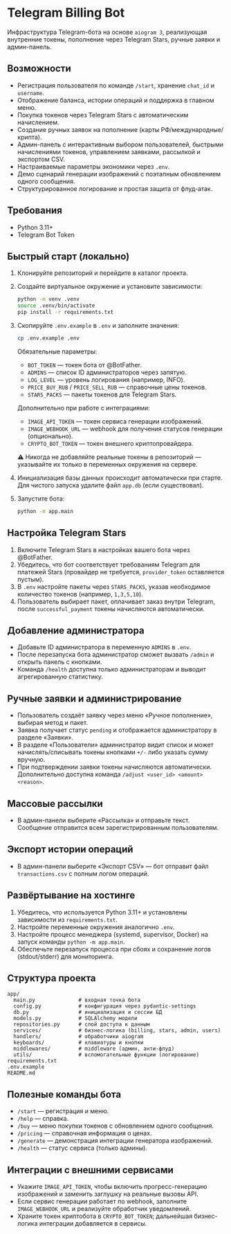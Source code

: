 # Telegram Billing Bot

Инфраструктура Telegram-бота на основе `aiogram 3`, реализующая внутренние токены, пополнение через Telegram Stars, ручные заявки и админ-панель.

## Возможности

- Регистрация пользователя по команде `/start`, хранение `chat_id` и `username`.
- Отображение баланса, истории операций и поддержка в главном меню.
- Покупка токенов через Telegram Stars с автоматическим начислением.
- Создание ручных заявок на пополнение (карты РФ/международные/крипта).
- Админ-панель с интерактивным выбором пользователей, быстрыми начислениями токенов, управлением заявками, рассылкой и экспортом CSV.
- Настраиваемые параметры экономики через `.env`.
- Демо сценарий генерации изображений с поэтапным обновлением одного сообщения.
- Структурированное логирование и простая защита от флуд-атак.

## Требования

- Python 3.11+
- Telegram Bot Token

## Быстрый старт (локально)

1. Клонируйте репозиторий и перейдите в каталог проекта.
2. Создайте виртуальное окружение и установите зависимости:

   ```bash
   python -m venv .venv
   source .venv/bin/activate
   pip install -r requirements.txt
   ```

3. Скопируйте `.env.example` в `.env` и заполните значения:

   ```bash
   cp .env.example .env
   ```

   Обязательные параметры:

   - `BOT_TOKEN` — токен бота от @BotFather.
   - `ADMINS` — список ID администраторов через запятую.
   - `LOG_LEVEL` — уровень логирования (например, INFO).
   - `PRICE_BUY_RUB` / `PRICE_SELL_RUB` — справочные цены токенов.
   - `STARS_PACKS` — пакеты токенов для Telegram Stars.

   Дополнительно при работе с интеграциями:

   - `IMAGE_API_TOKEN` — токен сервиса генерации изображений.
   - `IMAGE_WEBHOOK_URL` — webhook для получения статусов генерации (опционально).
   - `CRYPTO_BOT_TOKEN` — токен внешнего криптопровайдера.

   ⚠️ Никогда не добавляйте реальные токены в репозиторий — указывайте их только в переменных окружения на сервере.

4. Инициализация базы данных происходит автоматически при старте. Для чистого запуска удалите файл `app.db` (если существовал).

5. Запустите бота:

   ```bash
   python -m app.main
   ```

## Настройка Telegram Stars

1. Включите Telegram Stars в настройках вашего бота через @BotFather.
2. Убедитесь, что бот соответствует требованиям Telegram для платежей Stars (провайдер не требуется, `provider_token` оставляется пустым).
3. В `.env` настройте пакеты через `STARS_PACKS`, указав необходимое количество токенов (например, `1,3,5,10`).
4. Пользователь выбирает пакет, оплачивает заказ внутри Telegram, после `successful_payment` токены начисляются автоматически.

## Добавление администратора

- Добавьте ID администратора в переменную `ADMINS` в `.env`.
- После перезапуска бота администратор сможет вызвать `/admin` и открыть панель с кнопками.
- Команда `/health` доступна только администраторам и выводит агрегированную статистику.

## Ручные заявки и администрирование

- Пользователь создаёт заявку через меню «Ручное пополнение», выбирая метод и пакет.
- Заявка получает статус `pending` и отображается администратору в разделе «Заявки».
- В разделе «Пользователи» администратор видит список и может начислять/списывать токены кнопками `+/-` либо указать сумму вручную.
- При подтверждении заявки токены начисляются автоматически. Дополнительно доступна команда `/adjust <user_id> <amount> <reason>`.

## Массовые рассылки

- В админ-панели выберите «Рассылка» и отправьте текст. Сообщение отправится всем зарегистрированным пользователям.

## Экспорт истории операций

- В админ-панели выберите «Экспорт CSV» — бот отправит файл `transactions.csv` с полным логом операций.

## Развёртывание на хостинге

1. Убедитесь, что используется Python 3.11+ и установлены зависимости из `requirements.txt`.
2. Настройте переменные окружения аналогично `.env`.
3. Настройте процесс менеджера (systemd, supervisor, Docker) на запуск команды `python -m app.main`.
4. Обеспечьте перезапуск процесса при сбоях и сохранение логов (stdout/stderr) для мониторинга.

## Структура проекта

```
app/
  main.py              # входная точка бота
  config.py            # конфигурация через pydantic-settings
  db.py                # инициализация и сессии БД
  models.py            # SQLAlchemy модели
  repositories.py      # слой доступа к данным
  services/            # бизнес-логика (billing, stars, admin, users)
  handlers/            # обработчики aiogram
  keyboards/           # клавиатуры и кнопки
  middlewares/         # middleware (админ, анти-флуд)
  utils/               # вспомогательные функции (логирование)
requirements.txt
.env.example
README.md
```

## Полезные команды бота

- `/start` — регистрация и меню.
- `/help` — справка.
- `/buy` — меню покупки токенов с обновлением одного сообщения.
- `/pricing` — справочная информация о ценах.
- `/generate` — демонстрация интеграции генератора изображений.
- `/health` — статус сервиса (только админы).

## Интеграции с внешними сервисами

- Укажите `IMAGE_API_TOKEN`, чтобы включить прогресс-генерацию изображений и заменить заглушку на реальные вызовы API.
- Если сервис генерации работает по webhook, заполните `IMAGE_WEBHOOK_URL` и реализуйте обработчик уведомлений.
- Храните токен криптобота в `CRYPTO_BOT_TOKEN`; дальнейшая бизнес-логика интеграции добавляется в сервисы.

